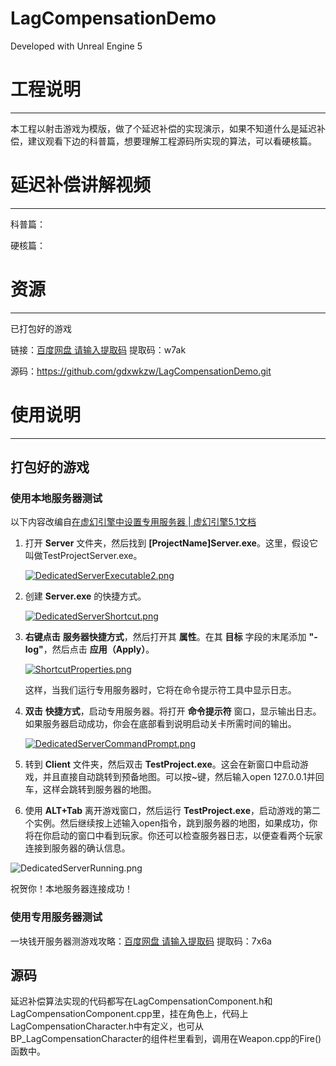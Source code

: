 # LagCompensationDemo

Developed with Unreal Engine 5

# 工程说明

---

本工程以射击游戏为模版，做了个延迟补偿的实现演示，如果不知道什么是延迟补偿，建议观看下边的科普篇，想要理解工程源码所实现的算法，可以看硬核篇。

# 延迟补偿讲解视频

* * *

科普篇：

硬核篇：

# 资源

---

已打包好的游戏

链接：[百度网盘 请输入提取码](https://pan.baidu.com/s/1vl0MwzFtMGsPAzvghBVNYQ) 提取码：w7ak

源码：https://github.com/gdxwkzw/LagCompensationDemo.git



# 使用说明

---

## 打包好的游戏

### 使用本地服务器测试

以下内容改编自[在虚幻引擎中设置专用服务器 | 虚幻引擎5.1文档](https://docs.unrealengine.com/5.1/zh-CN/setting-up-dedicated-servers-in-unreal-engine/)

1. 打开 **Server** 文件夹，然后找到 **[ProjectName]Server.exe**。这里，假设它叫做TestProjectServer.exe。
   
   [![DedicatedServerExecutable2.png](https://docs.unrealengine.com/5.1/Images/making-interactive-experiences/network-multiplayer/network-programming/DedicatedServers/DedicatedServerExecutable2.jpg)](https://docs.unrealengine.com/5.1/Images/making-interactive-experiences/network-multiplayer/network-programming/DedicatedServers/DedicatedServerExecutable2.png)

2. 创建 **Server.exe** 的快捷方式。
   
   [![DedicatedServerShortcut.png](https://docs.unrealengine.com/5.1/Images/making-interactive-experiences/network-multiplayer/network-programming/DedicatedServers/DedicatedServerShortcut.jpg)](https://docs.unrealengine.com/5.1/Images/making-interactive-experiences/network-multiplayer/network-programming/DedicatedServers/DedicatedServerShortcut.png)

3. **右键点击** **服务器快捷方式**，然后打开其 **属性**。在其 **目标** 字段的末尾添加 **"-log"**，然后点击 **应用（Apply）**。
   
   [![ShortcutProperties.png](https://docs.unrealengine.com/5.1/Images/making-interactive-experiences/network-multiplayer/network-programming/DedicatedServers/ShortcutProperties.jpg)](https://docs.unrealengine.com/5.1/Images/making-interactive-experiences/network-multiplayer/network-programming/DedicatedServers/ShortcutProperties.png)
   
   这样，当我们运行专用服务器时，它将在命令提示符工具中显示日志。

4. **双击** **快捷方式**，启动专用服务器。将打开 **命令提示符** 窗口，显示输出日志。如果服务器启动成功，你会在底部看到说明启动关卡所需时间的输出。
   
   [![DedicatedServerCommandPrompt.png](https://docs.unrealengine.com/5.1/Images/making-interactive-experiences/network-multiplayer/network-programming/DedicatedServers/DedicatedServerCommandPrompt.jpg)](https://docs.unrealengine.com/5.1/Images/making-interactive-experiences/network-multiplayer/network-programming/DedicatedServers/DedicatedServerCommandPrompt.png)

5. 转到 **Client** 文件夹，然后双击 **TestProject.exe**。这会在新窗口中启动游戏，并且直接自动跳转到预备地图。可以按~键，然后输入open 127.0.0.1并回车，这样会跳转到服务器的地图。

6. 使用 **ALT+Tab** 离开游戏窗口，然后运行 **TestProject.exe**，启动游戏的第二个实例。然后继续按上述输入open指令，跳到服务器的地图，如果成功，你将在你启动的窗口中看到玩家。你还可以检查服务器日志，以便查看两个玩家连接到服务器的确认信息。

![DedicatedServerRunning.png](https://docs.unrealengine.com/5.1/Images/making-interactive-experiences/network-multiplayer/network-programming/DedicatedServers/DedicatedServerRunning.jpg)

祝贺你！本地服务器连接成功！

### 使用专用服务器测试

一块钱开服务器测游戏攻略：[百度网盘 请输入提取码](https://pan.baidu.com/s/1rLOQm9E2SEK7bvVLZQuQew) 提取码：7x6a 



## 源码

延迟补偿算法实现的代码都写在LagCompensationComponent.h和LagCompensationComponent.cpp里，挂在角色上，代码上LagCompensationCharacter.h中有定义，也可从BP_LagCompensationCharacter的组件栏里看到，调用在Weapon.cpp的Fire()函数中。
